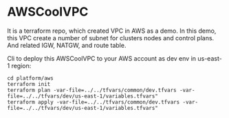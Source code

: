 # AWSCoolVPC
It is a terraform repo, which created VPC in AWS as a demo. 
In this demo, this VPC create a number of subnet for clusters nodes and control plans. And related IGW, NATGW, and route table.

Cli to deploy this AWSCoolVPC to your AWS account as dev env in us-east-1 region:

```
cd platform/aws
terraform init
terraform plan -var-file=../../tfvars/common/dev.tfvars -var-file=../../tfvars/dev/us-east-1/variables.tfvars"
terraform apply -var-file=../../tfvars/common/dev.tfvars -var-file=../../tfvars/dev/us-east-1/variables.tfvars"
```